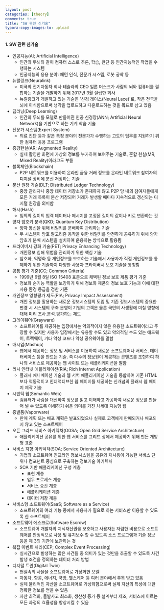 ```yaml
---
layout: post
categories: [theory]
comments: true
title: "SW 관련 신기술"
typora-copy-images-to: upload
---
```


#### 1. SW 관련 신기술

- 인공지능(AI; Artificial Intelligence)
  - 인간의 두뇌와 같이 컴퓨터 스스로 추론, 학습, 판단 등 인간지능적인 작업을 수행하는 시스템
  - 인공지능의 응용 분야: 패턴 인식, 전문가 시스템, 로봇 공학 등
- 뉴럴링크(Neuralink)
  - 미국의 전기자동차 회사 테슬라의 CEO 일론 머스크가 사람의 뇌와 컴퓨터를 결합하는 기술을 개발하기 위해 2017년 3월 설립한 회사
  - 뉴럴링크가 개발하고 있는 기술은 '신경 레이스(Neural Lace)'로, 작은 전극을 뇌에 이식함으로써 생각을 업로드하고 다운로드하는 것을 목표로 삼고 있음
- 딥러닝(Deep Learning)
  - 인간의 두뇌를 모델로 만들어진 인공 신경망(ANN; Artificial Neural Network)을 기반으로 하는 기계 학습 기술
- 전문가 시스템(Expert System)
  - 의료 진단 등과 같은 특정 분야의 전문가가 수행하는 고도의 업무를 지원하기 위한 컴퓨터 응용 프로그램
- 증강현실(AR; Augmented Reality)
  - 실제 촬영한 화면에 가상의 정보를 부가하여 보여주는 기술로, 혼합 현실(MR; Mixed Reality)이라고도 부름
- 블록체인(Blockchain)
  - P2P 네트워크를 이용하여 온라인 금융 거래 정보를 온라인 네트워크 참여자의 디지털 장비에 분신 저장하는 기술
- 분산 원장 기술(DLT; Distributed Ledger Technology)
  - 중앙 관리자나 중앙 데이터 저장소가 존재하지 않고 P2P 망 내의 참여자들에게 모든 거래 목록이 분산 저장되어 거래가 발생할 때마다 지속적으로 갱신되는 디지털 원장을 의미함
- 해시(Hash)
  - 임의의 길이의 입력 데이터나 메시지를 고정된 길이의 값이나 키로 변환하는 것
- 양자 암호키 분배(QKD; Quantum Key Distribution)
  - 양자 통신을 위해 비밀키를 분배하여 관리하는 기술
  - 두 시스템이 암호 알고리즘 동작을 위한 비밀키를 안전하게 공유하기 위해 양자 암호키 분배 시스템을 설치하여 운용하는 방식으로 활용됨
- 프라이버시 강화 기술(PET; Privacy Enhancing Technology)
  - 개인정보 침해 위험을 관리하기 위한 핵심 기술
  - 암호화, 익명화 등 개인정보를 보호하는 기술에서 사용자가 직접 개인정보를 통제하기 위한 기술까지 다양한 사용자 프라이버시 보호 기술을 통칭함
- 공통 평가 기준(CC; Common Criteria)
  - 1999년 6월 8일 ISO 15408 표준으로 채택된 정보 보호 제품 평가 기준
  - 정보화 순기능 역할을 보장하기 위해 정보화 제품의 정보 보호 기능과 이에 대한 사용 환경 등급을 정한 기준
- 개인정보 영향평가 제도(PIA; Privacy Impact Assessment)
  - 개인 정보를 활용하는 새로운 정보시스템의 도입 및 기존 정보시스템의 중요한 변경 시 시스템의 구축 운영이 기업의 고객은 물론 국민의 사생활에 미칠 영향에 대해 미리 조사.분석.평가하는 제도
- 그레이웨어(Grayware)
  - 소프트웨어를 제공하는 입장에서는 악의적이지 않은 유용한 소프트웨어라고 주장할 수 있지만 사용자 입장에서는 유용할 수도 있고 악의적일 수도 있는 애드웨어, 트랙웨어, 기타 악성 코드나 악성 공유웨어를 말함
- 매시업(Mashup)
  - 웹에서 제공하는 정보 및 서비스를 이용하여 새로운 소프트웨어나 서비스, 데이터베이스 등을 만드는 기술. 즉 다수의 정보원이 제공하는 콘텐츠를 조합하여 하나의 서비스로 제공하는 웹 사이트 또는 애플리케이션을 말함
- 리치 인터넷 애플리케이션(RIA; Rich Internet Application)
  - 플래시 애니메이션 기술과 웹 서버 애플리케이션 기술을 통합하여 기존 HTML보다 역동적이고 인터랙티브한 웹 페이지를 제공하는 신개념의 플래시 웹 페이지 제작 기술
- 시맨틱 웹(Semantic Web)
  - 컴퓨터가 사람을 대신하여 정보를 읽고 이해하고 가공하여 새로운 정보를 만들어 낼 수 있도록 이해하기 쉬운 의미를 가진 차세대 지능형 웹
- 증발품(Vaporware)
  - 판매 계획 또는 배포 계획은 발표되었으나 실제로 고객에게 판매되거나 배포되지 않고 있는 소프트웨어
- 오픈 그리드 서비스 아키텍처(OGSA; Open Grid Service Architecture)
  - 애플리케이션 공유를 위한 웹 서비스를 그리드 상에서 제공하기 위해 만든 개방형 표준
- 서비스 지향 아키텍처(SOA; Service Oriented Architecture)
  - 기업의 소프트웨어 인프라인 정보시스템을 공유와 재사용이 가능한 서비스 단위나 컴포넌트 중심으로 구축하는 정보기술 아키텍처
  - SOA 기반 애플리케이션 구성 계층
    - 표현 계층
    - 업무 프로세스 계층
    - 서비스 중간 계층
    - 애플리케이션 계층
    - 데이터 저장 계층
- 서비스형 소프트웨어(SaaS; Software as a Service)
  - 소프트웨어의 여러 기능 중에서 사용자가 필요로 하는 서비스만 이용할 수 있도록 한 소프트웨어
- 소프트웨어 에스크로(Software Escrow)
  - 소프트웨어 개발자의 지식재산권을 보호하고 사용자는 저렴한 비용으로 소프트웨어를 안정적으로 사용 및 유지보수 할 수 있도록 소스 프로그램과 기술 정보 등을 제 3의 기관에 보관하는 것
- 복잡 이벤트 처리(CEP; Complex Event Processing)
  - 실시간으로 발생하는 많은 사건들 중 의미가 있는 것만을 추출할 수 있도록 사건 발생 조건을 정의하는 데이터 처리 방법
- 디지털 트윈(Digital Twin)
  - 현실속의 사물을 소프트웨어로 가상화한 모델
  - 자동차, 항공, 에너지, 국방, 헬스케어 등 여러 분야에서 주목 받고 있음
  - 실제 물리적인 자산을 소프트웨어로 가상화함으로써 실제 자산의 특성에 대한 정확한 정보를 얻을 수 있음
  - 자산 최적화, 돌발사고 최소화, 생산성 증가 등 설계부터 제조, 서비스에 이르는 모든 과정의 효율성을 향상시킬 수 있음